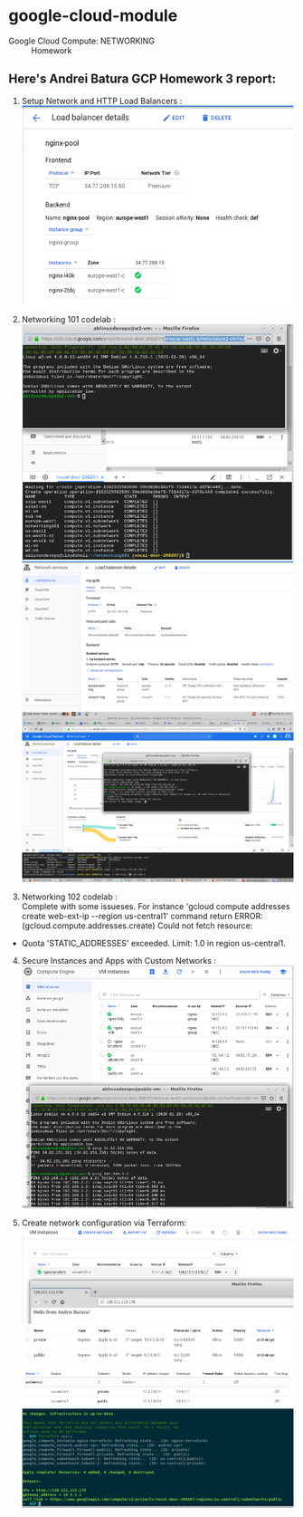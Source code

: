# google-cloud-module

<dl>
  <dt>Google Cloud Compute: NETWORKING </dt>
  
  <dd>Homework</dd>
</dl>

## Here's Andrei Batura GCP Homework 3 report:

1) Setup Network and HTTP Load Balancers : <br>
![screenshot of sample](img/1.png)<br>

2) Networking 101 codelab :  <br>
![screenshot of sample](img/2.png)  <br>
![screenshot of sample](img/3.png)  <br>
![screenshot of sample](img/4.png)  <br>
3) Networking 102 codelab : <br>
 Complete with some issueses. For instance 'gcloud compute addresses create web-ext-ip --region us-central1' command return
ERROR: (gcloud.compute.addresses.create) Could not fetch resource:
 - Quota 'STATIC_ADDRESSES' exceeded.  Limit: 1.0 in region us-central1.
4) Secure Instances and Apps with Custom Networks :
![screenshot of sample](img/5.png)  <br>

5) Create network configuration via Terraform: <br>
![screenshot of sample](img/6.png)  <br>
![screenshot of sample](img/7.png)  <br>
![screenshot of sample](img/8.png)  <br>
![screenshot of sample](img/9.png)  

